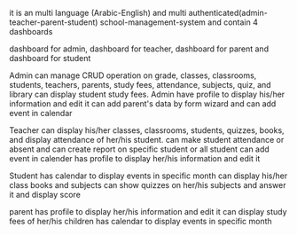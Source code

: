 it is an multi language (Arabic-English) and multi authenticated(admin-teacher-parent-student) school-management-system and contain 4 dashboards

dashboard for admin, dashboard for teacher, dashboard for parent and dashboard for student

Admin 
can manage CRUD operation on grade, classes, classrooms, students, teachers, parents, study fees, attendance, subjects, quiz, and library
can display student study fees. Admin have profile to display his/her information and edit it
can add parent's data by form wizard and can add event in calendar 

Teacher 
can display his/her classes, classrooms, students, quizzes, books, and display attendance of her/his student.
can make student attendance or absent and can create report on specific student or all student
can add event in calender
has profile to display her/his information and edit it

Student
has calendar to display events in specific month
can display his/her class books and subjects
can show quizzes on her/his subjects and answer it and display score

parent
has profile to display her/his information and edit it
can display study fees of her/his children
has calendar to display events in specific month
